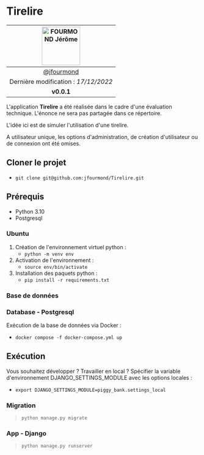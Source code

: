 # Tirelire

| [<img alt="FOURMOND Jérôme" src="https://avatars2.githubusercontent.com/u/15089371" width="100">](https://github.com/jfourmond) |
|:-------------------------------------------------------------------------------------------------------------------------------:|
|                                           [@jfourmond](https://github.com/jfourmond)                                            |
|                                             Dernière modification   : *17/12/2022*                                              |
|                                                           **v0.0.1**                                                            |

L'application **Tirelire** a été réalisée dans le cadre d'une évaluation technique. L'énonce ne sera pas partagée
dans ce répertoire.

L'idée ici est de simuler l'utilisation d'une tirelire. 

A utilisateur unique, les options d'administration, de création d'utilisateur ou de connexion ont été omises.

## Cloner le projet

- `git clone git@github.com:jfourmond/Tirelire.git`

## Prérequis

- Python 3.10
- Postgresql

### Ubuntu

1. Création de l'environnement virtuel python :
    - `python -m venv env`
2. Activation de l'environnement :
    - `source env/bin/activate`
3. Installation des paquets python :
    - `pip install -r requirements.txt`

### Base de données

### Database - Postgresql

Exécution de la base de données via Docker :
   - `docker compose -f docker-compose.yml up`

## Exécution

Vous souhaitez développer ? Travailler en local ? Spécifier la variable d'environnement DJANGO_SETTINGS_MODULE avec 
les options locales :
   - `export DJANGO_SETTINGS_MODULE=piggy_bank.settings_local`

### Migration 

> `python manage.py migrate`

### App - Django

> `python manage.py runserver`
